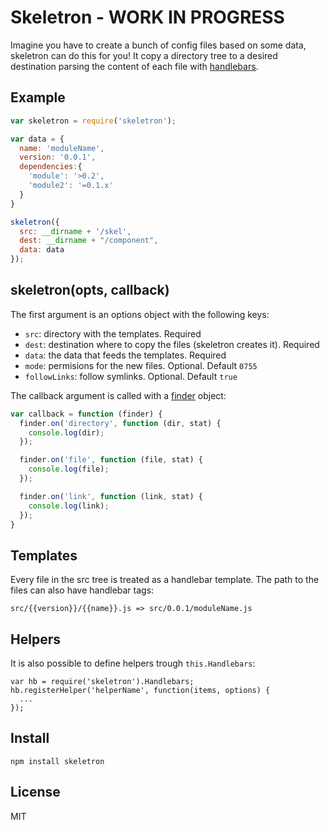 # Skeletron - WORK IN PROGRESS

Imagine you have to create a bunch of config files based on some data, skeletron can do this for you! 
It copy a directory tree to a desired destination parsing the content of each file with [handlebars](https://github.com/wycats/handlebars.js).

## Example

```javascript
var skeletron = require('skeletron');

var data = {
  name: 'moduleName',
  version: '0.0.1',
  dependencies:{
    'module': '>0.2',
    'module2': '=0.1.x'
  }
}

skeletron({
  src: __dirname + '/skel',
  dest: __dirname + "/component",
  data: data
});
```

## skeletron(opts, callback)
The first argument is an options object with the following keys:
* ```src```: directory with the templates. Required
* ```dest```: destination where to copy the files (skeletron creates it). Required 
* ```data```: the data that feeds the templates. Required
* ```mode```: permisions for the new files. Optional. Default ```0755```
* ```followLinks```: follow symlinks. Optional. Default ```true```

The callback argument is called with a [finder](https://github.com/substack/node-findit/) object:
```javascript
var callback = function (finder) {
  finder.on('directory', function (dir, stat) {
    console.log(dir);
  });

  finder.on('file', function (file, stat) {
    console.log(file);
  });

  finder.on('link', function (link, stat) {
    console.log(link);
  });
}
```

## Templates
Every file in the src tree is treated as a handlebar template. The path to the files can also have handlebar tags:
```
src/{{version}}/{{name}}.js => src/0.0.1/moduleName.js
```  

## Helpers
It is also possible to define helpers trough ```this.Handlebars```:
```
var hb = require('skeletron').Handlebars;
hb.registerHelper('helperName', function(items, options) {
  ...
});
```

## Install
``` 
npm install skeletron
```

## License
MIT